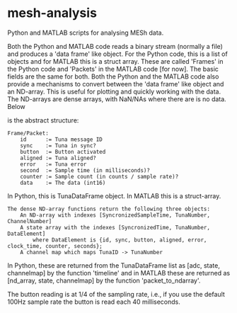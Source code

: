# mesh-analysis
Python and MATLAB scripts for analysing MESh data.

Both the Python and MATLAB code reads a binary stream (normally a file) and
produces a 'data frame' like object. For the Python code, this is a list of objects
and for MATLAB this is a struct array. These are called 'Frames' in the Python code
and 'Packets' in the MATLAB code [for now]. The basic fields are the same for both.
Both the Python and the MATLAB code also provide a mechanisms to convert between
the 'data frame' like object and an ND-array. This is useful for plotting and
quickly working with the data. The ND-arrays are dense arrays, with NaN/NAs where
there are is no data. Below

is the abstract structure:

```
Frame/Packet:
    id      := Tuna message ID
    sync    := Tuna in sync?
    button  := Button activated
    aligned := Tuna aligned?
    error   := Tuna error
    second  := Sample time (in milliseconds)?
    counter := Sample count (in counts / sample rate)?
    data    := The data (int16)
```    
In Python, this is TunaDataFrame object. In MATLAB this is a struct-array.

```
The dense ND-array functions return the following three objects:
    An ND-array with indexes [SyncronizedSampleTime, TunaNumber, ChannelNumber]
    A state array with the indexes [SyncronizedTime, TunaNumber, DataElement]
        where DataElement is {id, sync, button, aligned, error, clock_time, counter, seconds};
    A channel map which maps TunaID -> TunaNumber
```
   
In Python, these are returned from the TunaDataFrame list as [adc, state,
channelmap] by the function 'timeline' and in MATLAB these are returned as
[nd_array, state, channelmap] by the function 'packet_to_ndarray'.

The button reading is at 1/4 of the sampling rate, i.e., if you use the default 100Hz sample rate the button is read each 40 milliseconds.


